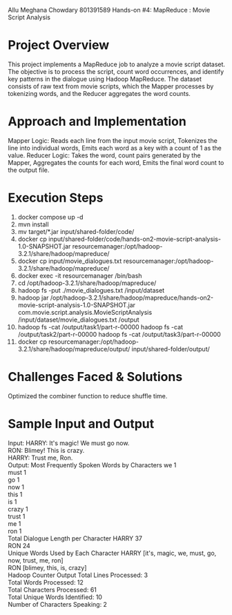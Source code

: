 Allu Meghana Chowdary
801391589
Hands-on #4: MapReduce : Movie Script Analysis

# Project Overview
This project implements a MapReduce job to analyze a movie script dataset. The objective is to process the script, count word occurrences, and identify key patterns in the dialogue using Hadoop MapReduce. The dataset consists of raw text from movie scripts, which the Mapper processes by tokenizing words, and the Reducer aggregates the word counts.

# Approach and Implementation
Mapper Logic: Reads each line from the input movie script, Tokenizes the line into individual words, Emits each word as a key with a count of 1 as the value.
Reducer Logic: Takes the word, count pairs generated by the Mapper, Aggregates the counts for each word, Emits the final word count to the output file.

# Execution Steps
1. docker compose up -d
2. mvn install
3. mv target/*.jar input/shared-folder/code/
4. docker cp input/shared-folder/code/hands-on2-movie-script-analysis-1.0-SNAPSHOT.jar resourcemanager:/opt/hadoop-3.2.1/share/hadoop/mapreduce/
5. docker cp input/movie_dialogues.txt resourcemanager:/opt/hadoop-3.2.1/share/hadoop/mapreduce/
6. docker exec -it resourcemanager /bin/bash 
7. cd /opt/hadoop-3.2.1/share/hadoop/mapreduce/
8. hadoop fs -put ./movie_dialogues.txt /input/dataset
9. hadoop jar /opt/hadoop-3.2.1/share/hadoop/mapreduce/hands-on2-movie-script-analysis-1.0-SNAPSHOT.jar com.movie.script.analysis.MovieScriptAnalysis /input/dataset/movie_dialogues.txt /output
10. hadoop fs -cat /output/task1/part-r-00000
hadoop fs -cat /output/task2/part-r-00000
hadoop fs -cat /output/task3/part-r-00000
11. docker cp resourcemanager:/opt/hadoop-3.2.1/share/hadoop/mapreduce/output/ input/shared-folder/output/

# Challenges Faced & Solutions 
Optimized the combiner function to reduce shuffle time.
# Sample Input and Output
Input:
HARRY: It's magic! We must go now.  
RON: Blimey! This is crazy.  
HARRY: Trust me, Ron.  
Output: 
Most Frequently Spoken Words by Characters
we 1  
must 1  
go 1  
now 1  
this 1  
is 1  
crazy 1  
trust 1  
me 1  
ron 1  
Total Dialogue Length per Character
HARRY 37  
RON 24  
Unique Words Used by Each Character
HARRY [it's, magic, we, must, go, now, trust, me, ron]  
RON [blimey, this, is, crazy]  
Hadoop Counter Output
Total Lines Processed: 3  
Total Words Processed: 12  
Total Characters Processed: 61  
Total Unique Words Identified: 10  
Number of Characters Speaking: 2  
